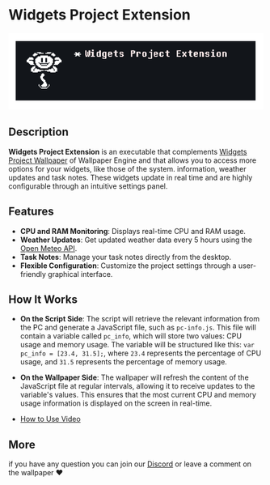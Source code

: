 # Widgets Project Extension

![Logo](/resources/banner.png)

## Description

**Widgets Project Extension** is an executable that complements [Widgets Project Wallpaper](https://steamcommunity.com/sharedfiles/filedetails/?id=3137947556) of Wallpaper Engine and that allows you to access more options for your widgets, like those of the system. information, weather updates and task notes. These widgets update in real time and are highly configurable through an intuitive settings panel.

## Features

- **CPU and RAM Monitoring**: Displays real-time CPU and RAM usage.
- **Weather Updates**: Get updated weather data every 5 hours using the [Open Meteo API](https://open-meteo.com).
- **Task Notes**: Manage your task notes directly from the desktop.
- **Flexible Configuration**: Customize the project settings through a user-friendly graphical interface.

## How It Works

- **On the Script Side**: The script will retrieve the relevant information from the PC and generate a JavaScript file, such as `pc-info.js`. This file will contain a variable called `pc_info`, which will store two values: CPU usage and memory usage. The variable will be structured like this: `var pc_info = [23.4, 31.5];`, where `23.4` represents the percentage of CPU usage, and `31.5` represents the percentage of memory usage.

- **On the Wallpaper Side**: The wallpaper will refresh the content of the JavaScript file at regular intervals, allowing it to receive updates to the variable's values. This ensures that the most current CPU and memory usage information is displayed on the screen in real-time.

- [How to Use Video](https://www.youtube.com/watch?v=OtQNoA5UDH8)

## More
if you have any question you can join our [Discord](https://discord.com/invite/63EUyQBZPm) or leave a comment on the wallpaper ❤️

